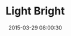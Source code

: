 ---
layout: post
title:  "Light Bright"
number: 887"
date:   2015-03-29 08:00:30
large-image: "https://farm8.staticflickr.com/7655/16976338801_2ac445afd9_k.jpg"
---